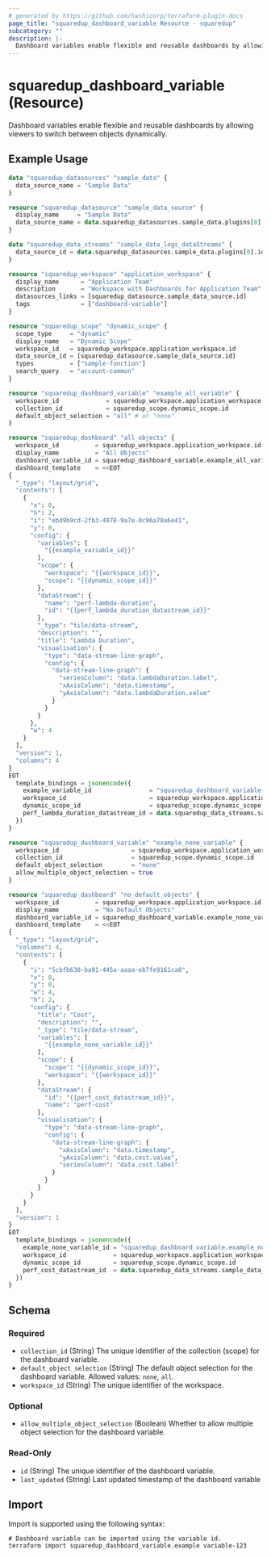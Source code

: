 ```yaml
---
# generated by https://github.com/hashicorp/terraform-plugin-docs
page_title: "squaredup_dashboard_variable Resource - squaredup"
subcategory: ""
description: |-
  Dashboard variables enable flexible and reusable dashboards by allowing viewers to switch between objects dynamically.
---
```


# squaredup_dashboard_variable (Resource)

Dashboard variables enable flexible and reusable dashboards by allowing viewers to switch between objects dynamically.

## Example Usage

```terraform
data "squaredup_datasources" "sample_data" {
  data_source_name = "Sample Data"
}

resource "squaredup_datasource" "sample_data_source" {
  display_name     = "Sample Data"
  data_source_name = data.squaredup_datasources.sample_data.plugins[0].display_name
}

data "squaredup_data_streams" "sample_data_logs_dataStreams" {
  data_source_id = data.squaredup_datasources.sample_data.plugins[0].id
}

resource "squaredup_workspace" "application_workspace" {
  display_name      = "Application Team"
  description       = "Workspace with Dashboards for Application Team"
  datasources_links = [squaredup_datasource.sample_data_source.id]
  tags              = ["dashboard-variable"]
}

resource "squaredup_scope" "dynamic_scope" {
  scope_type     = "dynamic"
  display_name   = "Dynamic Scope"
  workspace_id   = squaredup_workspace.application_workspace.id
  data_source_id = [squaredup_datasource.sample_data_source.id]
  types          = ["sample-function"]
  search_query   = "account-common"
}

resource "squaredup_dashboard_variable" "example_all_variable" {
  workspace_id             = squaredup_workspace.application_workspace.id
  collection_id            = squaredup_scope.dynamic_scope.id
  default_object_selection = "all" # or "none"
}

resource "squaredup_dashboard" "all_objects" {
  workspace_id          = squaredup_workspace.application_workspace.id
  display_name          = "All Objects"
  dashboard_variable_id = squaredup_dashboard_variable.example_all_variable.id
  dashboard_template    = <<EOT
{
  "_type": "layout/grid",
  "contents": [
    {
      "x": 0,
      "h": 2,
      "i": "ebd9b9cd-2fb3-4978-9a7e-0c96a70a6e41",
      "y": 0,
      "config": {
        "variables": [
          "{{example_variable_id}}"
        ],
        "scope": {
          "workspace": "{{workspace_id}}",
          "scope": "{{dynamic_scope_id}}"
        },
        "dataStream": {
          "name": "perf-lambda-duration",
          "id": "{{perf_lambda_duration_datastream_id}}"
        },
        "_type": "tile/data-stream",
        "description": "",
        "title": "Lambda Duration",
        "visualisation": {
          "type": "data-stream-line-graph",
          "config": {
            "data-stream-line-graph": {
              "seriesColumn": "data.lambdaDuration.label",
              "xAxisColumn": "data.timestamp",
              "yAxisColumn": "data.lambdaDuration.value"
            }
          }
        }
      },
      "w": 4
    }
  ],
  "version": 1,
  "columns": 4
}
EOT
  template_bindings = jsonencode({
    example_variable_id                = "squaredup_dashboard_variable.example_variable.id"
    workspace_id                       = squaredup_workspace.application_workspace.id
    dynamic_scope_id                   = squaredup_scope.dynamic_scope.id
    perf_lambda_duration_datastream_id = data.squaredup_data_streams.sample_data_logs_dataStreams.data_streams[index(data.squaredup_data_streams.sample_data_logs_dataStreams.data_streams.*.definition_name, "perf-lambda-duration")].id
  })
}

resource "squaredup_dashboard_variable" "example_none_variable" {
  workspace_id                    = squaredup_workspace.application_workspace.id
  collection_id                   = squaredup_scope.dynamic_scope.id
  default_object_selection        = "none"
  allow_multiple_object_selection = true
}

resource "squaredup_dashboard" "no_default_objects" {
  workspace_id          = squaredup_workspace.application_workspace.id
  display_name          = "No Default Objects"
  dashboard_variable_id = squaredup_dashboard_variable.example_none_variable.id
  dashboard_template    = <<EOT
{
  "_type": "layout/grid",
  "columns": 4,
  "contents": [
    {
      "i": "5cbfb630-ba91-445a-aaaa-eb7fe9161ca0",
      "x": 0,
      "y": 0,
      "w": 4,
      "h": 2,
      "config": {
        "title": "Cost",
        "description": "",
        "_type": "tile/data-stream",
        "variables": [
          "{{example_none_variable_id}}"
        ],
        "scope": {
          "scope": "{{dynamic_scope_id}}",
          "workspace": "{{workspace_id}}"
        },
        "dataStream": {
          "id": "{{perf_cost_datastream_id}}",
          "name": "perf-cost"
        },
        "visualisation": {
          "type": "data-stream-line-graph",
          "config": {
            "data-stream-line-graph": {
              "xAxisColumn": "data.timestamp",
              "yAxisColumn": "data.cost.value",
              "seriesColumn": "data.cost.label"
            }
          }
        }
      }
    }
  ],
  "version": 1
}
EOT
  template_bindings = jsonencode({
    example_none_variable_id = "squaredup_dashboard_variable.example_none_variable.id"
    workspace_id             = squaredup_workspace.application_workspace.id
    dynamic_scope_id         = squaredup_scope.dynamic_scope.id
    perf_cost_datastream_id  = data.squaredup_data_streams.sample_data_logs_dataStreams.data_streams[index(data.squaredup_data_streams.sample_data_logs_dataStreams.data_streams.*.definition_name, "perf-cost")].id
  })
}
```

<!-- schema generated by tfplugindocs -->
## Schema

### Required

- `collection_id` (String) The unique identifier of the collection (scope) for the dashboard variable.
- `default_object_selection` (String) The default object selection for the dashboard variable. Allowed values: `none`, `all`.
- `workspace_id` (String) The unique identifier of the workspace.

### Optional

- `allow_multiple_object_selection` (Boolean) Whether to allow multiple object selection for the dashboard variable.

### Read-Only

- `id` (String) The unique identifier of the dashboard variable.
- `last_updated` (String) Last updated timestamp of the dashboard variable

## Import

Import is supported using the following syntax:

```shell
# Dashboard variable can be imported using the variable id.
terraform import squaredup_dashboard_variable.example variable-123
```
